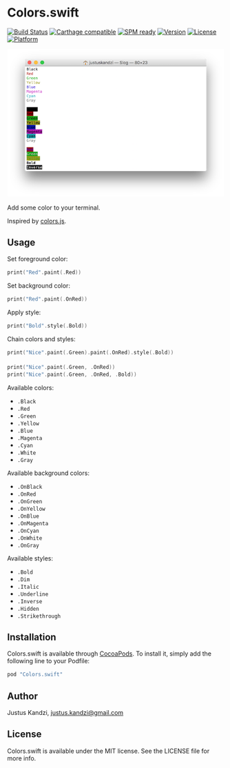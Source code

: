 # Colors.swift

[![Build Status](https://travis-ci.org/jkandzi/Colors.swift.svg?branch=master)](https://travis-ci.org/jkandzi/Colors.swift)
[![Carthage compatible](https://img.shields.io/badge/Carthage-compatible-4BC51D.svg?style=flat)](https://github.com/Carthage/Carthage)
[![SPM ready](https://img.shields.io/badge/SPM-ready-orange.svg)](https://www.swift.org)
[![Version](https://img.shields.io/cocoapods/v/Colors.swift.svg?style=flat)](http://cocoapods.org/pods/Colors.swift)
[![License](https://img.shields.io/cocoapods/l/Colors.swift.svg?style=flat)](http://cocoapods.org/pods/Colors.swift)
[![Platform](https://img.shields.io/cocoapods/p/Colors.swift.svg?style=flat)](http://cocoapods.org/pods/Colors.swift)

![screenshot](https://raw.githubusercontent.com/jkandzi/Colors.swift/master/screen-shot.png)

Add some color to your terminal.

Inspired by [colors.js](https://github.com/marak/colors.js/).

## Usage

Set foreground color:

```swift
print("Red".paint(.Red))
```

Set background color:

```swift
print("Red".paint(.OnRed))
```

Apply style:

```swift
print("Bold".style(.Bold))
```

Chain colors and styles:

```swift
print("Nice".paint(.Green).paint(.OnRed).style(.Bold))

print("Nice".paint(.Green, .OnRed))
print("Nice".paint(.Green, .OnRed, .Bold))
```

Available colors:

* `.Black`
* `.Red`
* `.Green`
* `.Yellow`
* `.Blue`
* `.Magenta`
* `.Cyan`
* `.White`
* `.Gray`

Available background colors:

* `.OnBlack`
* `.OnRed`
* `.OnGreen`
* `.OnYellow`
* `.OnBlue`
* `.OnMagenta`
* `.OnCyan`
* `.OnWhite`
* `.OnGray`

Available styles:

* `.Bold`
* `.Dim`
* `.Italic`
* `.Underline`
* `.Inverse`
* `.Hidden`
* `.Strikethrough`

## Installation

Colors.swift is available through [CocoaPods](http://cocoapods.org). To install
it, simply add the following line to your Podfile:

```ruby
pod "Colors.swift"
```

## Author

Justus Kandzi, justus.kandzi@gmail.com

## License

Colors.swift is available under the MIT license. See the LICENSE file for more info.

